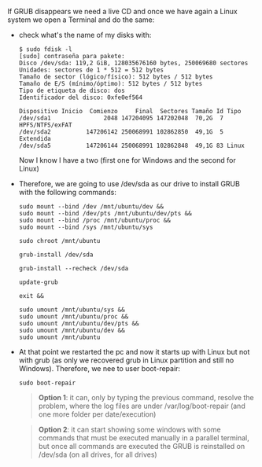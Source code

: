 If GRUB disappears we need a live CD and once we have again a Linux system we open a Terminal and do the same:

- check what's the name of my disks with:
	```	
	$ sudo fdisk -l
	[sudo] contraseña para pakete: 
	Disco /dev/sda: 119,2 GiB, 128035676160 bytes, 250069680 sectores
	Unidades: sectores de 1 * 512 = 512 bytes
	Tamaño de sector (lógico/físico): 512 bytes / 512 bytes
	Tamaño de E/S (mínimo/óptimo): 512 bytes / 512 bytes
	Tipo de etiqueta de disco: dos
	Identificador del disco: 0xfe0ef564

	Dispositivo Inicio  Comienzo     Final  Sectores Tamaño Id Tipo
	/dev/sda1               2048 147204095 147202048  70,2G  7 HPFS/NTFS/exFAT
	/dev/sda2          147206142 250068991 102862850  49,1G  5 Extendida
	/dev/sda5          147206144 250068991 102862848  49,1G 83 Linux
	```

	Now I know I have a two (first one for Windows and the second for Linux)

- Therefore, we are going to use /dev/sda as our drive to install GRUB with the following commands:
	```
	sudo mount --bind /dev /mnt/ubuntu/dev &&
	sudo mount --bind /dev/pts /mnt/ubuntu/dev/pts &&
	sudo mount --bind /proc /mnt/ubuntu/proc &&
	sudo mount --bind /sys /mnt/ubuntu/sys
		
	sudo chroot /mnt/ubuntu

	grub-install /dev/sda

	grub-install --recheck /dev/sda

	update-grub

	exit &&
	
	sudo umount /mnt/ubuntu/sys &&
	sudo umount /mnt/ubuntu/proc &&
	sudo umount /mnt/ubuntu/dev/pts &&
	sudo umount /mnt/ubuntu/dev &&
	sudo umount /mnt/ubuntu
	```
- At that point we restarted the pc and now it starts up with Linux but not with grub (as only we recovered grub in Linux partition and still no Windows). Therefore, we nee to user boot-repair:
	```
	sudo boot-repair
	```
	> **Option 1**: it can, only by typing the previous command, resolve the problem, where the log files are under /var/log/boot-repair (and one more folder per date/execution)

	> **Option 2**: it can start showing some windows with some commands that must be executed manually in a parallel terminal, but once all commands are executed the GRUB is reinstalled on /dev/sda (on all drives, for all drives)

